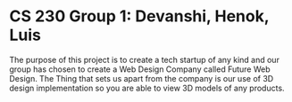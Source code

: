 # CS 230 Group 1: Devanshi, Henok, Luis
The purpose of this project is to create a tech startup of any kind and our group has chosen to create a Web Design Company called Future Web Design. 
The Thing that sets us apart from the company is our use of 3D design implementation so you are able to view 3D models of any products.
